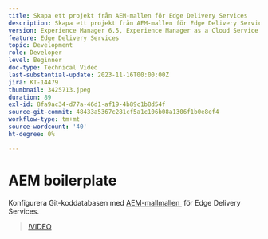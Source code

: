 ```yaml
---
title: Skapa ett projekt från AEM-mallen för Edge Delivery Services
description: Skapa ett projekt från AEM-mallen för Edge Delivery Services
version: Experience Manager 6.5, Experience Manager as a Cloud Service
feature: Edge Delivery Services
topic: Development
role: Developer
level: Beginner
doc-type: Technical Video
last-substantial-update: 2023-11-16T00:00:00Z
jira: KT-14479
thumbnail: 3425713.jpeg
duration: 89
exl-id: 8fa9ac34-d77a-46d1-af19-4b89c1b8d54f
source-git-commit: 48433a5367c281cf5a1c106b08a1306f1b0e8ef4
workflow-type: tm+mt
source-wordcount: '40'
ht-degree: 0%

---
```


# AEM boilerplate

Konfigurera Git-koddatabasen med [AEM-mallmallen &#x200B;](https://github.com/adobe/aem-boilerplate) för Edge Delivery Services.

>[!VIDEO](https://video.tv.adobe.com/v/3434615/?learn=on&captions=swe)
